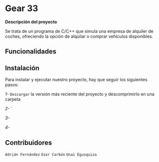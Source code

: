 
# Gear 33

****Descripción del proyecto****

Se trata de un programa de C/C++ que simula una empresa de alquiler de coches, ofreciendo la opción de alquilar o comprar vehículos disponibles. 








## Funcionalidades

## Instalación



Para instalar y ejecutar nuestro proyecto, hay que seguir los siguientes pasos:

*1-* `Descargar` la versión más reciente del proyecto y descomprimirlo en una carpeta

*2-* `



*3-* 



*4-* 

## Contribuidores

`Adrián Fernández` 
`Oier Carbón`
`Unai Egusquiza`
